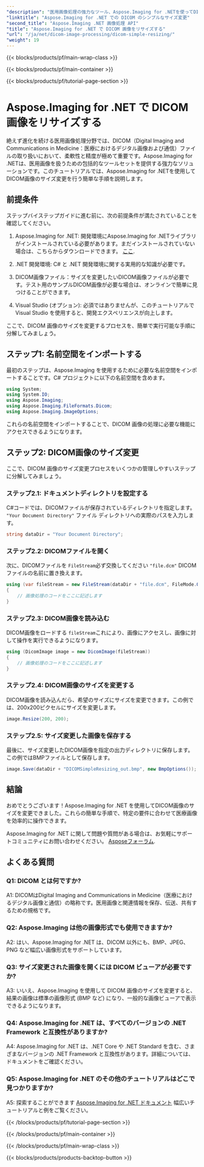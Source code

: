 ```yaml
---
"description": "医用画像処理の強力なツール、Aspose.Imaging for .NETを使ってDICOM画像のサイズを変更する方法を学びましょう。簡単な手順で正確な結果が得られます。"
"linktitle": "Aspose.Imaging for .NET での DICOM のシンプルなサイズ変更"
"second_title": "Aspose.Imaging .NET 画像処理 API"
"title": "Aspose.Imaging for .NET で DICOM 画像をリサイズする"
"url": "/ja/net/dicom-image-processing/dicom-simple-resizing/"
"weight": 19
---
```


{{< blocks/products/pf/main-wrap-class >}}

{{< blocks/products/pf/main-container >}}

{{< blocks/products/pf/tutorial-page-section >}}

# Aspose.Imaging for .NET で DICOM 画像をリサイズする

絶えず進化を続ける医用画像処理分野では、DICOM（Digital Imaging and Communications in Medicine：医療におけるデジタル画像および通信）ファイルの取り扱いにおいて、柔軟性と精度が極めて重要です。Aspose.Imaging for .NETは、医用画像を扱うための包括的なツールセットを提供する強力なソリューションです。このチュートリアルでは、Aspose.Imaging for .NETを使用してDICOM画像のサイズ変更を行う簡単な手順を説明します。 

## 前提条件

ステップバイステップガイドに進む前に、次の前提条件が満たされていることを確認してください。

1. Aspose.Imaging for .NET: 開発環境にAspose.Imaging for .NETライブラリがインストールされている必要があります。まだインストールされていない場合は、こちらからダウンロードできます。 [ここ](https://releases。aspose.com/imaging/net/).

2. .NET 開発環境: C# と .NET 開発環境に関する実用的な知識が必要です。

3. DICOM画像ファイル：サイズを変更したいDICOM画像ファイルが必要です。テスト用のサンプルDICOM画像が必要な場合は、オンラインで簡単に見つけることができます。

4. Visual Studio (オプション): 必須ではありませんが、このチュートリアルで Visual Studio を使用すると、開発エクスペリエンスが向上します。

ここで、DICOM 画像のサイズを変更するプロセスを、簡単で実行可能な手順に分解してみましょう。

## ステップ1: 名前空間をインポートする

最初のステップは、Aspose.Imaging を使用するために必要な名前空間をインポートすることです。C# プロジェクトに以下の名前空間を含めます。

```csharp
using System;
using System.IO;
using Aspose.Imaging;
using Aspose.Imaging.FileFormats.Dicom;
using Aspose.Imaging.ImageOptions;
```

これらの名前空間をインポートすることで、DICOM 画像の処理に必要な機能にアクセスできるようになります。

## ステップ2: DICOM画像のサイズ変更

ここで、DICOM 画像のサイズ変更プロセスをいくつかの管理しやすいステップに分解してみましょう。

### ステップ2.1: ドキュメントディレクトリを設定する

C#コードでは、DICOMファイルが保存されているディレクトリを指定します。 `"Your Document Directory"` ファイル ディレクトリへの実際のパスを入力します。

```csharp
string dataDir = "Your Document Directory";
```

### ステップ2.2: DICOMファイルを開く

次に、DICOMファイルを `FileStream`必ず交換してください `"file.dcm"` DICOM ファイルの名前に置き換えます。

```csharp
using (var fileStream = new FileStream(dataDir + "file.dcm", FileMode.Open, FileAccess.Read))
{
    // 画像処理のコードをここに記述します
}
```

### ステップ2.3: DICOM画像を読み込む

DICOM画像をロードする `fileStream`これにより、画像にアクセスし、画像に対して操作を実行できるようになります。

```csharp
using (DicomImage image = new DicomImage(fileStream))
{
    // 画像処理のコードをここに記述します
}
```

### ステップ2.4: DICOM画像のサイズを変更する

DICOM画像を読み込んだら、希望のサイズにサイズを変更できます。この例では、200x200ピクセルにサイズを変更します。

```csharp
image.Resize(200, 200);
```

### ステップ2.5: サイズ変更した画像を保存する

最後に、サイズ変更したDICOM画像を指定の出力ディレクトリに保存します。この例ではBMPファイルとして保存します。

```csharp
image.Save(dataDir + "DICOMSimpleResizing_out.bmp", new BmpOptions());
```

## 結論

おめでとうございます！Aspose.Imaging for .NET を使用してDICOM画像のサイズを変更できました。これらの簡単な手順で、特定の要件に合わせて医療画像を効率的に操作できます。

Aspose.Imaging for .NET に関して問題や質問がある場合は、お気軽にサポートコミュニティにお問い合わせください。 [Asposeフォーラム](https://forum。aspose.com/).

## よくある質問

### Q1: DICOM とは何ですか?

A1: DICOMはDigital Imaging and Communications in Medicine（医療におけるデジタル画像と通信）の略称です。医用画像と関連情報を保存、伝送、共有するための規格です。

### Q2: Aspose.Imaging は他の画像形式でも使用できますか?

A2: はい、Aspose.Imaging for .NET は、DICOM 以外にも、BMP、JPEG、PNG など幅広い画像形式をサポートしています。

### Q3: サイズ変更された画像を開くには DICOM ビューアが必要ですか?

A3: いいえ、Aspose.Imaging を使用して DICOM 画像のサイズを変更すると、結果の画像は標準の画像形式 (BMP など) になり、一般的な画像ビューアで表示できるようになります。

### Q4: Aspose.Imaging for .NET は、すべてのバージョンの .NET Framework と互換性がありますか?

A4: Aspose.Imaging for .NET は、.NET Core や .NET Standard を含む、さまざまなバージョンの .NET Framework と互換性があります。詳細については、ドキュメントをご確認ください。

### Q5: Aspose.Imaging for .NET のその他のチュートリアルはどこで見つかりますか?

A5: 探索することができます   [Aspose.Imaging for .NET ドキュメント](https://reference.aspose.com/imaging/net/) 幅広いチュートリアルと例をご覧ください。

{{< /blocks/products/pf/tutorial-page-section >}}

{{< /blocks/products/pf/main-container >}}

{{< /blocks/products/pf/main-wrap-class >}}

{{< blocks/products/products-backtop-button >}}